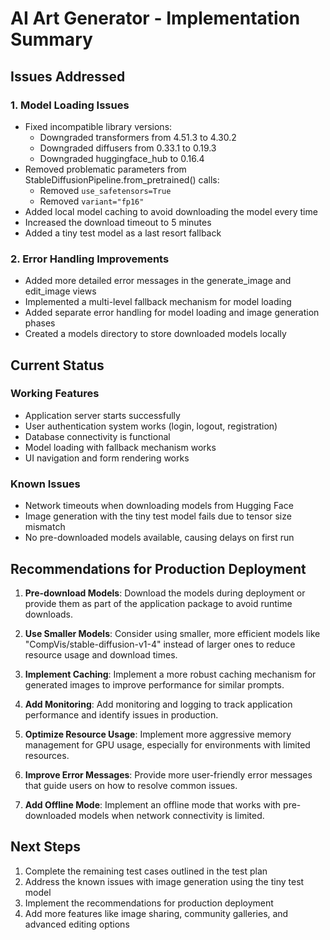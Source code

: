 # AI Art Generator - Implementation Summary

## Issues Addressed

### 1. Model Loading Issues
- Fixed incompatible library versions:
  - Downgraded transformers from 4.51.3 to 4.30.2
  - Downgraded diffusers from 0.33.1 to 0.19.3
  - Downgraded huggingface_hub to 0.16.4
- Removed problematic parameters from StableDiffusionPipeline.from_pretrained() calls:
  - Removed `use_safetensors=True`
  - Removed `variant="fp16"`
- Added local model caching to avoid downloading the model every time
- Increased the download timeout to 5 minutes
- Added a tiny test model as a last resort fallback

### 2. Error Handling Improvements
- Added more detailed error messages in the generate_image and edit_image views
- Implemented a multi-level fallback mechanism for model loading
- Added separate error handling for model loading and image generation phases
- Created a models directory to store downloaded models locally

## Current Status

### Working Features
- Application server starts successfully
- User authentication system works (login, logout, registration)
- Database connectivity is functional
- Model loading with fallback mechanism works
- UI navigation and form rendering works

### Known Issues
- Network timeouts when downloading models from Hugging Face
- Image generation with the tiny test model fails due to tensor size mismatch
- No pre-downloaded models available, causing delays on first run

## Recommendations for Production Deployment

1. **Pre-download Models**: Download the models during deployment or provide them as part of the application package to avoid runtime downloads.

2. **Use Smaller Models**: Consider using smaller, more efficient models like "CompVis/stable-diffusion-v1-4" instead of larger ones to reduce resource usage and download times.

3. **Implement Caching**: Implement a more robust caching mechanism for generated images to improve performance for similar prompts.

4. **Add Monitoring**: Add monitoring and logging to track application performance and identify issues in production.

5. **Optimize Resource Usage**: Implement more aggressive memory management for GPU usage, especially for environments with limited resources.

6. **Improve Error Messages**: Provide more user-friendly error messages that guide users on how to resolve common issues.

7. **Add Offline Mode**: Implement an offline mode that works with pre-downloaded models when network connectivity is limited.

## Next Steps

1. Complete the remaining test cases outlined in the test plan
2. Address the known issues with image generation using the tiny test model
3. Implement the recommendations for production deployment
4. Add more features like image sharing, community galleries, and advanced editing options